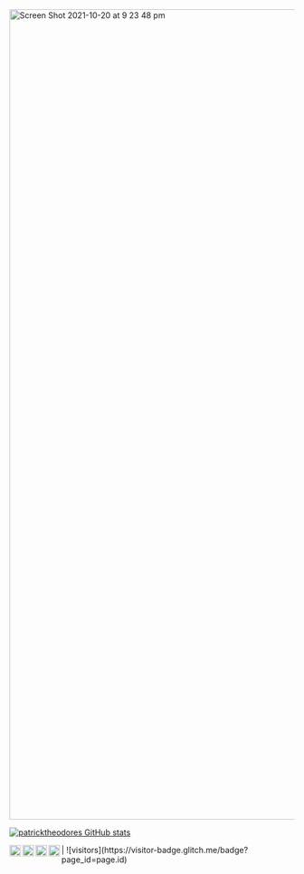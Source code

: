 <img width="1433" alt="Screen Shot 2021-10-20 at 9 23 48 pm" src="https://user-images.githubusercontent.com/81402349/138101860-e2e2432d-f6a1-4e5e-81c3-3aaf7a2b418e.png">


[![patricktheodores GitHub stats](https://github-readme-stats.vercel.app/api?username=patricktheodore&theme=dark&show_icons=true)](https://github.com/patricktheodore/github-readme-stats)

<a href="https://twitter.com/PatrickSara7">
  <img align="left" alt="Patrick's Twitter" width="20px" src="https://cdn.jsdelivr.net/npm/simple-icons@v3/icons/twitter.svg" />
</a>
<a href="https://www.instagram.com/patrick_theodore_/">
  <img align="left" alt="Patricks's Instagram" width="20px" src="https://cdn.jsdelivr.net/npm/simple-icons@v3/icons/instagram.svg" />
</a>
<a href="https://www.linkedin.com/in/patrick-sara-8186a3170/">
  <img align="left" alt="Patrick's LinkedIn" width="20px" src="https://cdn.jsdelivr.net/npm/simple-icons@v3/icons/linkedin.svg" />
</a> 
<a href="https://https://github.com/patricktheodore">
  <img align="left" alt="Patrick's GitHub" width="20px" src="https://cdn.jsdelivr.net/npm/simple-icons@v3/icons/github.svg" />
</a> | ![visitors](https://visitor-badge.glitch.me/badge?page_id=page.id)
